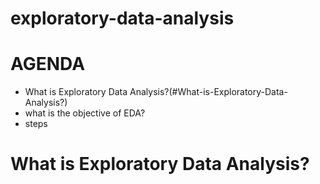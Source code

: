 # exploratory-data-analysis
# AGENDA
* What is Exploratory Data Analysis?(#What-is-Exploratory-Data-Analysis?)
* what is the objective of EDA?
* steps
#  What is Exploratory Data Analysis?
